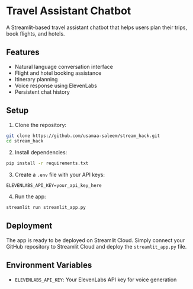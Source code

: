 # Travel Assistant Chatbot

A Streamlit-based travel assistant chatbot that helps users plan their trips, book flights, and hotels.

## Features

- Natural language conversation interface
- Flight and hotel booking assistance
- Itinerary planning
- Voice response using ElevenLabs
- Persistent chat history

## Setup

1. Clone the repository:
```bash
git clone https://github.com/usamaa-saleem/stream_hack.git
cd stream_hack
```

2. Install dependencies:
```bash
pip install -r requirements.txt
```

3. Create a `.env` file with your API keys:
```
ELEVENLABS_API_KEY=your_api_key_here
```

4. Run the app:
```bash
streamlit run streamlit_app.py
```

## Deployment

The app is ready to be deployed on Streamlit Cloud. Simply connect your GitHub repository to Streamlit Cloud and deploy the `streamlit_app.py` file.

## Environment Variables

- `ELEVENLABS_API_KEY`: Your ElevenLabs API key for voice generation 